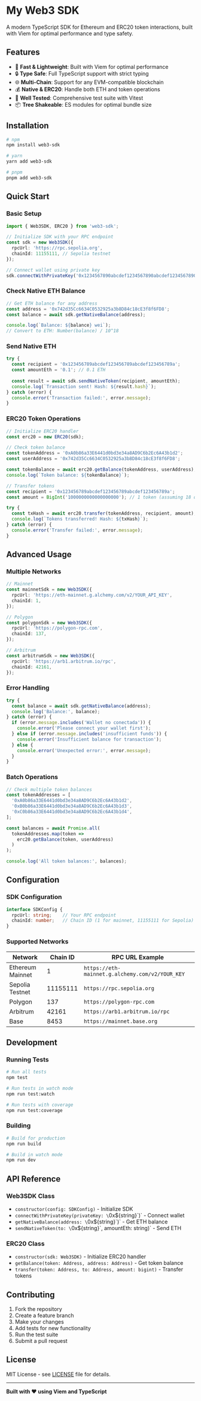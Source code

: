 # My Web3 SDK

A modern TypeScript SDK for Ethereum and ERC20 token interactions, built with Viem for optimal performance and type safety.

## Features

- 🚀 **Fast & Lightweight**: Built with Viem for optimal performance
- 🔒 **Type Safe**: Full TypeScript support with strict typing
- 🌐 **Multi-Chain**: Support for any EVM-compatible blockchain
- 💰 **Native & ERC20**: Handle both ETH and token operations
- 🧪 **Well Tested**: Comprehensive test suite with Vitest
- 📦 **Tree Shakeable**: ES modules for optimal bundle size

## Installation

```bash
# npm
npm install web3-sdk

# yarn
yarn add web3-sdk

# pnpm
pnpm add web3-sdk
```

## Quick Start

### Basic Setup

```typescript
import { Web3SDK, ERC20 } from 'web3-sdk';

// Initialize SDK with your RPC endpoint
const sdk = new Web3SDK({
  rpcUrl: 'https://rpc.sepolia.org',
  chainId: 11155111, // Sepolia testnet
});

// Connect wallet using private key
sdk.connectWithPrivateKey('0x1234567890abcdef1234567890abcdef1234567890abcdef1234567890abcdef');
```

### Check Native ETH Balance

```typescript
// Get ETH balance for any address
const address = '0x742d35Cc6634C0532925a3b8D84c18cE3f8f6FD8';
const balance = await sdk.getNativeBalance(address);

console.log(`Balance: ${balance} wei`);
// Convert to ETH: Number(balance) / 10^18
```

### Send Native ETH

```typescript
try {
  const recipient = '0x123456789abcdef123456789abcdef123456789a';
  const amountEth = '0.1'; // 0.1 ETH
  
  const result = await sdk.sendNativeToken(recipient, amountEth);
  console.log(`Transaction sent! Hash: ${result.hash}`);
} catch (error) {
  console.error('Transaction failed:', error.message);
}
```

### ERC20 Token Operations

```typescript
// Initialize ERC20 handler
const erc20 = new ERC20(sdk);

// Check token balance
const tokenAddress = '0xA0b86a33E6441d0bd3e34a8AD9C6b2Ec6A43b1d2';
const userAddress = '0x742d35Cc6634C0532925a3b8D84c18cE3f8f6FD8';

const tokenBalance = await erc20.getBalance(tokenAddress, userAddress);
console.log(`Token balance: ${tokenBalance}`);

// Transfer tokens
const recipient = '0x123456789abcdef123456789abcdef123456789a';
const amount = BigInt('1000000000000000000'); // 1 token (assuming 18 decimals)

try {
  const txHash = await erc20.transfer(tokenAddress, recipient, amount);
  console.log(`Tokens transferred! Hash: ${txHash}`);
} catch (error) {
  console.error('Transfer failed:', error.message);
}
```

## Advanced Usage

### Multiple Networks

```typescript
// Mainnet
const mainnetSdk = new Web3SDK({
  rpcUrl: 'https://eth-mainnet.g.alchemy.com/v2/YOUR_API_KEY',
  chainId: 1,
});

// Polygon
const polygonSdk = new Web3SDK({
  rpcUrl: 'https://polygon-rpc.com',
  chainId: 137,
});

// Arbitrum
const arbitrumSdk = new Web3SDK({
  rpcUrl: 'https://arb1.arbitrum.io/rpc',
  chainId: 42161,
});
```

### Error Handling

```typescript
try {
  const balance = await sdk.getNativeBalance(address);
  console.log('Balance:', balance);
} catch (error) {
  if (error.message.includes('Wallet no conectada')) {
    console.error('Please connect your wallet first');
  } else if (error.message.includes('insufficient funds')) {
    console.error('Insufficient balance for transaction');
  } else {
    console.error('Unexpected error:', error.message);
  }
}
```

### Batch Operations

```typescript
// Check multiple token balances
const tokenAddresses = [
  '0xA0b86a33E6441d0bd3e34a8AD9C6b2Ec6A43b1d2',
  '0xB0b86a33E6441d0bd3e34a8AD9C6b2Ec6A43b1d3',
  '0xC0b86a33E6441d0bd3e34a8AD9C6b2Ec6A43b1d4',
];

const balances = await Promise.all(
  tokenAddresses.map(token => 
    erc20.getBalance(token, userAddress)
  )
);

console.log('All token balances:', balances);
```

## Configuration

### SDK Configuration

```typescript
interface SDKConfig {
  rpcUrl: string;    // Your RPC endpoint
  chainId: number;   // Chain ID (1 for mainnet, 11155111 for Sepolia)
}
```

### Supported Networks

| Network | Chain ID | RPC URL Example |
|---------|----------|-----------------|
| Ethereum Mainnet | 1 | `https://eth-mainnet.g.alchemy.com/v2/YOUR_KEY` |
| Sepolia Testnet | 11155111 | `https://rpc.sepolia.org` |
| Polygon | 137 | `https://polygon-rpc.com` |
| Arbitrum | 42161 | `https://arb1.arbitrum.io/rpc` |
| Base | 8453 | `https://mainnet.base.org` |

## Development

### Running Tests

```bash
# Run all tests
npm test

# Run tests in watch mode
npm run test:watch

# Run tests with coverage
npm run test:coverage
```

### Building

```bash
# Build for production
npm run build

# Build in watch mode
npm run dev
```

## API Reference

### Web3SDK Class

- `constructor(config: SDKConfig)` - Initialize SDK
- `connectWithPrivateKey(privateKey: \`0x${string}\`)` - Connect wallet
- `getNativeBalance(address: \`0x${string}\`)` - Get ETH balance
- `sendNativeToken(to: \`0x${string}\`, amountEth: string)` - Send ETH

### ERC20 Class

- `constructor(sdk: Web3SDK)` - Initialize ERC20 handler
- `getBalance(token: Address, address: Address)` - Get token balance
- `transfer(token: Address, to: Address, amount: bigint)` - Transfer tokens

## Contributing

1. Fork the repository
2. Create a feature branch
3. Make your changes
4. Add tests for new functionality
5. Run the test suite
6. Submit a pull request

## License

MIT License - see [LICENSE](LICENSE) file for details.

---

**Built with ❤️ using Viem and TypeScript**
